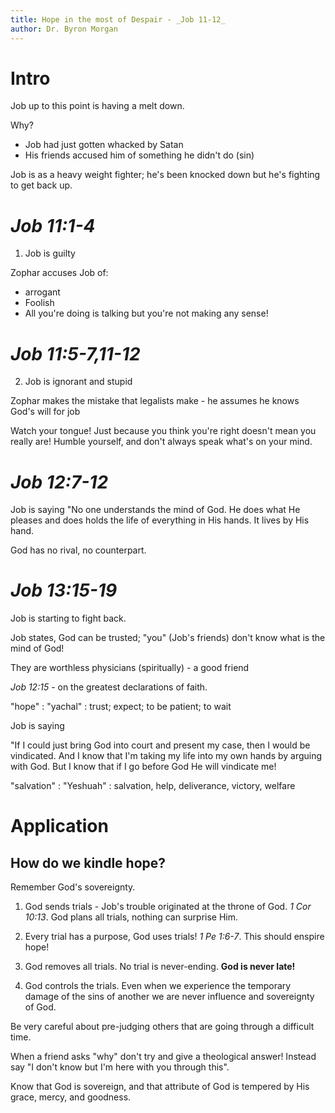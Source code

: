 ```yaml
---
title: Hope in the most of Despair - _Job 11-12_
author: Dr. Byron Morgan
---
```


# Intro

Job up to this point is having a melt down. 

Why? 

* Job had just gotten whacked by Satan
* His friends accused him of something he didn't do (sin)


Job is as a heavy weight fighter; he's been knocked down but he's fighting to
get back up.

# _Job 11:1-4_

1. Job is guilty

Zophar accuses Job of:

* arrogant
* Foolish
* All you're doing is talking but you're not making any sense!

# _Job 11:5-7,11-12_

2. Job is ignorant and stupid

Zophar makes the mistake that legalists make - he assumes he knows God's will 
for job

Watch your tongue! Just because you think you're right doesn't mean you really 
are! Humble yourself, and don't always speak what's on your mind.

# _Job 12:7-12_
Job is saying "No one understands the mind of God. He does what He pleases and 
does holds the life of everything in His hands. It lives by His hand.

God has no rival, no counterpart.

# _Job 13:15-19_

Job is starting to fight back.

Job states, God can be trusted; "you" (Job's friends) don't know what is the 
mind of God!

They are worthless physicians (spiritually) - a good friend

_Job 12:15_ - on the greatest declarations of faith.

"hope"
: "yachal"
: trust; expect; to be patient; to wait

Job is saying

"If I could just bring God into court and present my case, then I would be 
vindicated. And I know that I'm taking my life into my own hands 
by arguing with God. But I know that if I go before God He will vindicate me!

"salvation"
: "Yeshuah"
: salvation, help, deliverance, victory, welfare

# Application
## How do we kindle hope?

Remember God's sovereignty. 

1. God sends trials - Job's trouble originated at the throne of God.  _1 Cor
   10:13_. God plans all trials, nothing can surprise Him.

2. Every trial has a purpose, God uses trials! _1 Pe 1:6-7_. This should
   enspire hope!

3. God removes all trials. No trial is never-ending. __God is never late!__

4. God controls the trials. Even when we experience the temporary damage of the
   sins of another we are never influence and sovereignty of God.


Be very careful about pre-judging others that are going through a difficult 
time.

When a friend asks "why" don't try and give a theological answer! Instead say
"I don't know but I'm here with you through this". 

Know that God is sovereign, and that attribute of God is tempered by His grace,
mercy, and goodness.
